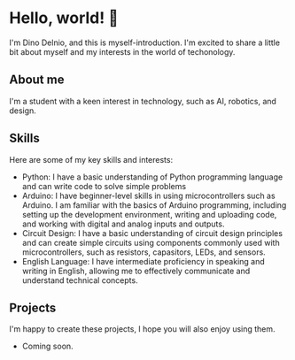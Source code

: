 # Hello, world! 👋
I'm Dino Delnio, and this is myself-introduction. I'm excited to share a little bit about myself and my interests in the world of techonology.

## About me
I'm a student with a keen interest in technology, such as AI, robotics, and design.

## Skills
Here are some of my key skills and interests:

- Python: I have a basic understanding of Python programming language and can write code to solve simple problems
- Arduino: I have beginner-level skills in using microcontrollers such as Arduino. I am familiar with the basics of Arduino programming, including setting up the development environment, writing and uploading code, and working with digital and analog inputs and outputs.
- Circuit Design: I have a basic understanding of circuit design principles and can create simple circuits using components commonly used with microcontrollers, such as resistors, capasitors, LEDs, and sensors.
- English Language: I have intermediate proficiency in speaking and writing in English, allowing me to effectively communicate and understand technical concepts.
  
## Projects
I'm happy to create these projects, I hope you will also enjoy using them.
- Coming soon.
